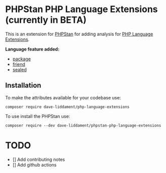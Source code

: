 # PHPStan PHP Language Extensions (currently in BETA)

This is an extension for [PHPStan](https://phpstan.org) for adding analysis for [PHP Language Extensions](https://github.com/DaveLiddament/php-language-extension).

**Language feature added:**
- [package](https://github.com/DaveLiddament/php-language-extension#package) 
- [friend](https://github.com/DaveLiddament/php-language-extension#friend)
- [sealed](https://github.com/DaveLiddament/php-language-extension#sealed)

## Installation

To make the attributes available for your codebase use:

```shell
composer require dave-liddament/php-language-extensions
```

To use install the PHPStan use:

```shell
composer require --dev dave-liddament/phpstan-php-language-extensions
```



# TODO

- [] Add contributing notes
- [] Add github actions

